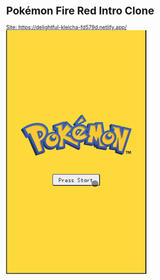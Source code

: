 <h1>Pokémon Fire Red Intro Clone</h1>
<a href="https://delightful-kleicha-fd579d.netlify.app/" target="_blank">Site: https://delightful-kleicha-fd579d.netlify.app/</a>
<img src="./public/images/app.gif"/>
